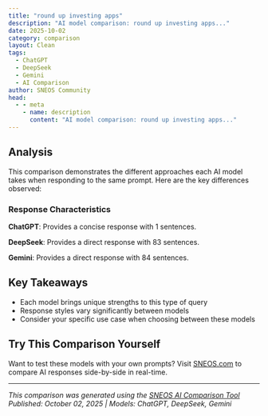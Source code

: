 ```yaml
---
title: "round up investing apps"
description: "AI model comparison: round up investing apps..."
date: 2025-10-02
category: comparison
layout: Clean
tags:
  - ChatGPT
  - DeepSeek
  - Gemini
  - AI Comparison
author: SNEOS Community
head:
  - - meta
    - name: description
      content: "AI model comparison: round up investing apps..."
---
```


<ChatComparison
  title="round up investing apps"
  prompt="round up investing apps"
  :responses='{
    "ChatGPT": "There are several investing apps available that cater to a wide range of users, from beginners to experienced investors. Here’s a roundup of popular investing apps:\n\n1. **Robinhood**: \n   - Commission-free trading for stocks, ETFs, options, and cryptocurrencies.\n   - User-friendly interface aimed at younger investors.\n   - Provides real-time market data and news.\n\n2. **Acorns**:\n   - Focuses on micro-investing by rounding up your purchases and investing the spare change.\n   - Offers diversified portfolios based on your risk tolerance.\n   - Provides educational content about investing.\n\n3. **Stash**:\n   - Offers investment options for both stocks and ETFs with a focus on education and guidance.\n   - You can start investing with as little as $5.\n   - Includes features like personalized advice and the ability to build a portfolio based on your values.\n\n4. **Betterment**:\n   - A robo-advisor that builds and manages a diversified portfolio for you.\n   - Focuses on long-term investing, retirement planning, and goal-setting.\n   - Uses algorithms to optimize investment strategies.\n\n5. **Wealthfront**:\n   - Another robo-advisor that offers automated investment management and financial planning.\n   - Offers features like tax-loss harvesting and financial advice.\n   - Ideal for hands-off investors looking for a well-diversified portfolio.\n\n6. **Fidelity Investments**:\n   - Comprehensive investment app that includes trading for stocks, ETFs, options, and mutual funds with no commissions.\n   - Robust research tools and educational resources.\n   - Fidelity’s platform includes retirement accounts and investment guidance.\n\n7. **Charles Schwab**:\n   - Offers a solid trading app for stocks, ETFs, options, and mutual funds with zero commission fees.\n   - Strong research and educational tools available for investors.\n   - Features like automated investing and retirement planning.\n\n8. **TD Ameritrade**:\n   - Investment app with a powerful trading platform, including thinkorswim for advanced traders.\n   - Extensive research tools and learning resources.\n   - No commissions for stocks and ETF trading.\n\n9. **Merrill Edge**:\n   - Investment app from Bank of America that offers commission-free trading.\n   - Integrates with your Bank of America accounts for easier money management.\n   - Provides research and tools for investors of all levels.\n\n10. **SoFi Invest**:\n    - Offers both active trading and automated investing options.\n    - Provides access to cryptocurrencies and stocks.\n    - No commissions for trades and includes educational resources.\n\n11. **Public**:\n    - A social investment platform where users can share their investing strategies and insights.\n    - Allows commission-free trades and fractional shares.\n    - Emphasizes community and education.\n\n12. **Cash App**:\n    - Mainly a peer-to-peer payment app, but also allows buying and selling stocks and Bitcoin.\n    - Allows users to invest with as little as $1.\n    - Simple and straightforward interface.\n\nWhen choosing an investing app, consider your investment goals, whether you prefer a hands-on or automated approach, fees, available investment options, and the educational resources provided. Always remember to research and review the terms and conditions of each platform before making any investments.",
    "DeepSeek": "Of course! \u0022Rounding up\u0022 your spare change to invest is a popular and easy way to get started. Here\u2019s a comprehensive roundup of the best investing apps that offer this feature, along with key details to help you choose.\n\n### What is \u0022Round-Up\u0022 Investing?\n\nThis feature automatically rounds up your everyday debit card purchases to the nearest dollar and invests the \u0022spare change.\u0022 For example, if you buy a coffee for $3.75, the app rounds up to $4.00 and invests the $0.25 difference.\n\n---\n\n### Top Round-Up Investing Apps at a Glance\n\n| App | Best For | Round-Up Feature | Fees (Basic Tier) | Investment Options | Key Feature |\n| :--- | :--- | :--- | :--- | :--- | :--- |\n| **Acorns** | **The Set-and-Forget Beginner** | **Core Feature** | $3/mo (Personal) or $5/mo (Family) | Pre-built ETF Portfolios | All-in-one: Invest, Retirement (Acorns Later), Banking (Acorns Checking) |\n| **Stash** | **Learning \u0026 Choosing Your Investments** | **Available** | $3/mo (Growth) or $9/mo (Stash\u002B) | Individual Stocks \u0026 ETFs | Educational focus, fractional shares, \u0022Stock-Back\u0022\u00AE Debit Card |\n| **Chime\u00AE** | **Investing \u002B Banking Combo** | **Available** | $0 | Single S\u0026P 500 ETF | Integrated with Chime\u0027s popular banking app (checking \u0026 savings) |\n| **Qapital** | **Goal-Based Saving \u0026 Investing** | **Core Feature** | $3/mon (Basic) or $6/mon (Complete) | Pre-built ETF Portfolios | Strong rules-based saving features alongside investing |\n| **M1 Finance** | **The DIY Investor** | **Available** | $0 (Basic) or $3.99/mo (M1 Plus) | Custom \u0022Pies\u0022 of Stocks/ETFs | Sophisticated tools, borrowing, one-click rebalancing |\n\n---\n\n### Detailed Breakdown of Each App\n\n#### 1. Acorns: The Pioneer\nAcorns is the original round-up app and is designed for absolute simplicity.\n\n*   **How it Works:** Links your debit/credit cards, rounds up transactions, and invests the spare change into a pre-built, diversified ETF portfolio based on your risk tolerance.\n*   **Pros:**\n    *   Extremely hands-off and easy to use.\n    * *All-in-one ecosystem* with checking account, retirement account (IRA), and debit card.\n    * \u0022Found Money\u0022 partners give you bonus investments when you shop at brands like Apple, Walmart, and Airbnb.\n*   **Cons:**\n    * The $3/month fee can be high for very small account balances.\n    * You have very little control over the individual stocks/ETFs in your portfolio.\n*   **Verdict:** Perfect for someone who wants to start investing without having to think about it.\n\n#### 2. Stash: Learn and Invest\nStash focuses on education and giving you more choice over what you invest in.\n\n*   **How it Works:** Round-ups are one of several ways to fund your account. You then invest the money into a selection of ETFs and fractional shares of individual stocks that *you* choose.\n*   **Pros:**\n    * Educational content helps you learn about investing.\n    * \u0022Stock-Back\u0022\u00AE Card: Earn stock in the companies you shop with (e.g., buy gas and get stock in ExxonMobil).\n    * More control and personalization than Acorns.\n*   **Cons:**\n    * The monthly fee can also eat into small balances.\n    * Requires a bit more engagement and decision-making.\n*   **Verdict:** Ideal for beginners who want to learn and have a say in their investments.\n\n#### 3. Chime: Banking First, Investing Second\nChime is primarily a free mobile banking app that has added a round-up investing feature.\n\n*   **How it Works:** When you use your Chime Visa\u00AE Debit Card, you can opt to round up and invest the change. The money is invested in a single, low-cost ETF that tracks the S\u0026P 500.\n*   **Pros:**\n    * **No monthly fees.**\n    * Seamlessly integrated with your checking and savings accounts.\n    * Super simple\u2014only one investment option.\n*   **Cons:**\n    * Not diversified; your entire investment is in one S\u0026P 500 ETF.\n    * Limited features compared to dedicated investment apps.\n*   **Verdict:** A great, simple add-on if you are already a Chime banking customer.\n\n#### 4. Qapital: For Savers with Goals\nQapital started as a savings app with powerful automation rules and has since added investing.\n\n*   **How it Works:** You set a financial goal (e.g., \u0022New Car\u0022), and round-ups (along with other rules) automatically fund it. You can then choose to invest those savings into a portfolio.\n*   **Pros:**\n    * Excellent goal-setting and behavioral tools (e.g., round-up multipliers, spending limits).\n    * Helps you tie your investing to a specific purpose.\n*   **Cons:**\n    * The investing feature is secondary to the saving functionality.\n    * Another app with a monthly fee.\n*   **Verdict:** Best for people who are motivated by goals and want to use round-ups for both saving and investing.\n\n#### 5. M1 Finance: The Power User\u0027s Choice\nM1 Finance is a full-featured brokerage that happens to have a round-up feature.\n\n*   **How it Works:** You create a custom portfolio \u0022Pie\u0022 made of up to 500 stocks and ETFs. You can then enable \u0022Round-Ups\u0022 to automatically invest your spare change into your custom Pie.\n*   **Pros:**\n    * **$0 trading fees** on the basic tier.\n    * Maximum control and customization over your portfolio.\n    * Advanced features like borrowing against your portfolio (margin).\n*   **Cons:**\n    * Can be overwhelming for a complete beginner.\n    * Round-ups are not the main focus of the app.\n*   **Verdict:** The best choice if you are a confident DIY investor who wants round-ups as a secondary, automated funding method for your sophisticated portfolio.\n\n---\n\n### Key Considerations Before You Choose\n\n1.  **Fees:** The monthly fees on apps like Acorns and Stash can represent a significant percentage of your investment if your balance is low (e.g., a $3 fee on a $100 balance is a 3% annual fee). Make sure the value justifies the cost.\n2.  **Investment Control:** Do you want a hands-off, managed portfolio (Acorns) or do you want to pick your own stocks (Stash, M1)?\n3.  **Your Primary Goal:** Is your main goal just to invest spare change (Acorns), or is it to learn (Stash), or to manage your entire financial life (M1, Chime)?\n4.  **Account Minimums:** Most of these apps have $0 minimums to start, making them very accessible.\n\n### Final Recommendation\n\n*   **For the Absolute Beginner:** Start with **Acorns**. It\u2019s the simplest and most automated.\n*   **For the Curious Beginner:** Go with **Stash**. You\u0027ll get the automation of round-ups plus the education and choice to grow your knowledge.\n*   **For the DIY Investor:** Use **M1 Finance**. You get a powerful, free brokerage account with round-ups as a nice bonus feature.\n\n**Disclaimer:** Investing involves risk, including the possible loss of principal. This information is for educational purposes only and is not investment advice.",
    "Gemini": "Okay, let\u0027s break down \u0022round-up investing apps.\u0022  These apps, sometimes called \u0022acorn apps\u0022 or \u0022spare change apps,\u0022 are designed to make investing easier and more accessible, especially for beginners.  Here\u0027s a general overview and some popular examples:\n\n**How Round-Up Investing Works (The Basics):**\n\n1.  **Linking Accounts:** You connect the app to your checking account and/or credit cards.\n\n2.  **Tracking Purchases:**  The app monitors your transactions.\n\n3.  **Rounding Up:** For each purchase, the app rounds the amount up to the next whole dollar.  For example, if you buy a coffee for $2.50, the app \u0022rounds up\u0022 to $3.00.\n\n4.  **Investing the Difference:** The \u0022spare change\u0022 (in the above example, $0.50) is accumulated.  Once the accumulated amount reaches a certain threshold (usually $5 or $10), the app automatically transfers that money from your linked checking account to your investment account.\n\n5.  **Portfolio Selection:** You typically choose a portfolio based on your risk tolerance and investment goals. The app then invests your money in a diversified portfolio of ETFs (Exchange Traded Funds) or sometimes individual stocks.\n\n**Key Advantages of Round-Up Investing Apps:**\n\n*   **Accessibility:** Low minimum investments and the ability to invest small amounts make it easy to get started, even with limited funds.\n*   **Automation:** The automatic round-ups and investing make it a \u0022set it and forget it\u0022 approach to saving and investing.\n*   **Behavioral Change:** It subtly encourages saving by turning everyday spending into investment opportunities.\n*   **Diversification:** They typically invest in ETFs, providing instant diversification across a range of assets.\n*   **Educational:** Some apps offer educational resources to help users learn more about investing.\n\n**Potential Drawbacks:**\n\n*   **Fees:** Most round-up apps charge fees, either a flat monthly fee or a percentage of assets under management.  It\u0027s crucial to understand the fee structure and whether it\u0027s worth it for your investment amount.\n*   **Limited Investment Options:** Investment choices are usually limited to pre-selected portfolios.\n*   **Slow Growth (Initially):** The initial investment amounts are small, so growth can be slow in the beginning.\n*   **Potential for Overdrafts:** If you don\u0027t have enough money in your checking account, the round-up transfers could trigger overdraft fees.\n\n**Popular Round-Up Investing Apps (with key features):**\n\n*   **Acorns:** *Widely known, often considered the original.*\n\n    *   **Key Features:** Round-ups, recurring investments, a debit card with bonus investments at partner retailers (\u0022Found Money\u0022), retirement accounts (Acorns Later), and checking account services.\n    *   **Pricing:**  Subscription-based: Acorns Personal ($3/month), Acorns Premium ($9/month).  Each tier offers different features.\n    *   **Investments:**  ETFs based on risk tolerance.\n\n*   **Stash:** *Offers both round-up investing and the ability to choose individual stocks.*\n\n    *   **Key Features:** Round-ups, individual stock investing, banking services, custodial accounts for kids.\n    *   **Pricing:** Subscription-based: Stash Growth ($3/month), Stash\u002B ($9/month).\n    *   **Investments:** ETFs, individual stocks.\n\n*   **Robinhood:** *Popular for commission-free trading, also offers round-ups (though it\u0027s a smaller part of their platform).*\n\n    *   **Key Features:** Commission-free trading of stocks, ETFs, and options; Round-ups on debit card purchases; Cash management features.\n    *   **Pricing:** No commission for trading stocks and ETFs. Robinhood Gold is an optional premium service with margin investing and other perks (additional monthly fee).\n    *   **Investments:** Stocks, ETFs, options, and cryptocurrency.\n\n*   **Webull:** *Similar to Robinhood, focuses on active trading but also offers a round-up feature.*\n\n    *   **Key Features:** Commission-free trading of stocks, ETFs, and options; fractional shares; paper trading; round-up investments.\n    *   **Pricing:** No commission for trading stocks and ETFs.  Webull offers a premium subscription with more advanced features.\n    *   **Investments:** Stocks, ETFs, options, and cryptocurrency.\n\n*   **Qapital:** *Focuses more on goal-based saving, but has round-up capabilities.*\n\n    *   **Key Features:** Goal-based saving, round-ups, rule-based savings (e.g., save every time you go to the gym), spending tracking.\n    *   **Pricing:** Subscription-based, several tiers with varying features (e.g., Basic, Complete, Premier).\n    *   **Investments:** ETFs.\n\n*   **Douugh:** *Banking app with built-in budgeting and investing features.*\n\n    *   **Key Features:** Checking account, budgeting tools, round-ups, and investing features.\n    *   **Pricing:** Monthly subscription fee.\n    *   **Investments:** ETFs based on your selected strategy.\n\n**Before Choosing an App, Consider:**\n\n*   **Fees:**  Carefully compare the fee structures of different apps.  Calculate how much you\u0027ll pay in fees based on your expected investment amount.  A seemingly small monthly fee can eat into your returns, especially with small balances.\n*   **Investment Options:**  Are you comfortable with pre-selected portfolios of ETFs, or do you want more control over your investments (e.g., individual stocks)?\n*   **Risk Tolerance:**  Choose a portfolio that aligns with your risk tolerance.  Most apps will help you assess your risk profile.\n*   **Additional Features:**  Do you need banking services, retirement accounts, or educational resources?\n*   **Security:**  Ensure the app uses robust security measures to protect your personal and financial information.  Look for features like two-factor authentication.\n*   **User Reviews:**  Read reviews from other users to get an idea of their experiences with the app.\n*   **Minimum Balance Requirements:** Check to see if they have a minimum account balance required to start investing.\n\n**Important Notes:**\n\n*   **Investing Involves Risk:**  Remember that all investing involves risk, and you could lose money.\n*   **Taxes:**  Keep track of your investment activity for tax purposes.  You may need to report capital gains or losses.\n*   **Read the Fine Print:**  Carefully read the terms and conditions of any app before signing up.\n\nTo give you the best recommendation, tell me a little more about what you are looking for. For example:\n\n*   **Are you a complete beginner, or do you have some investing experience?**\n*   **What is your risk tolerance (conservative, moderate, aggressive)?**\n*   **What is your budget for fees?**\n*   **Are there any specific features you\u0027re looking for (e.g., retirement accounts, individual stock trading)?**\n\nI can help you narrow down the best app for your needs.\n"
  }'
  published-date="10:19"
/>

## Analysis

This comparison demonstrates the different approaches each AI model takes when responding to the same prompt. Here are the key differences observed:

### Response Characteristics

**ChatGPT**: Provides a concise response with 1 sentences. 

**DeepSeek**: Provides a direct response with 83 sentences. 

**Gemini**: Provides a direct response with 84 sentences. 

## Key Takeaways

- Each model brings unique strengths to this type of query
- Response styles vary significantly between models
- Consider your specific use case when choosing between these models

## Try This Comparison Yourself

Want to test these models with your own prompts? Visit [SNEOS.com](https://sneos.com) to compare AI responses side-by-side in real-time.

---

*This comparison was generated using the [SNEOS AI Comparison Tool](https://sneos.com)*
*Published: October 02, 2025 | Models: ChatGPT, DeepSeek, Gemini*
